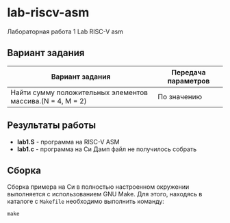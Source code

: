 # lab-riscv-asm

Лабораторная работа 1 Lab RISC-V asm

## Вариант задания

Вариант задания | Передача параметров
--------------- | -------------
Найти сумму положительных элементов массива.(N = 4, M = 2) | 	По значению

## Результаты работы

* **lab1.S** - программа на RISC-V ASM
* **lab1.c** - программа на Си
Дамп файл не получилось собрать

## Сборка
Сборка примера на Си в полностью настроенном окружении выполняется с использованием GNU Make. Для этого, находясь в каталоге с `Makefile` необходимо выполнить команду:
```
make
```
